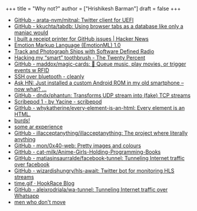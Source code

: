 +++
title = "Why not?"
author = ["Hrishikesh Barman"]
draft = false
+++

-   [GitHub - arata-nvm/mitnal: Twitter client for UEFI](https://github.com/arata-nvm/mitnal)
-   [GitHub - kkuchta/tabdb: Using browser tabs as a database like only a maniac would](https://github.com/kkuchta/tabdb)
-   [I built a receipt printer for GitHub issues | Hacker News](https://news.ycombinator.com/item?id=30803589)
-   [Emotion Markup Language (EmotionML) 1.0](https://www.w3.org/TR/2014/REC-emotionml-20140522/)
-   [Track and Photograph Ships with Software Defined Radio](https://blog.vnaik.com/posts/photographing-ships.html)
-   [Hacking my “smart” toothbrush - The Twenty Percent](https://kuenzi.dev/toothbrush/)
-   [GitHub - maddox/magic-cards: 🎩 Queue music, play movies, or trigger events w RFID](https://github.com/maddox/magic-cards)
-   [SSH over bluetooth - cleanly](https://blog.habets.se/2022/02/SSH-over-Bluetooth-cleanly.html)
-   [Ask HN: Just installed a custom Android ROM in my old smartphone – now what? ...](https://news.ycombinator.com/item?id=35279970)
-   [GitHub - dndx/phantun: Transforms UDP stream into (fake) TCP streams](https://github.com/dndx/phantun)
-   [Scribepod 1 - by Yacine - scribepod](https://scribepod.substack.com/p/scribepod-1?s=35#details)
-   [GitHub - whykatherine/every-element-is-an-html: Every element is an HTML.](https://github.com/whykatherine/every-element-is-an-html)
-   [burds!](https://burds.vercel.app/)
-   [some ar experience](https://twitter.com/bsheppee/status/1600067783483691011)
-   [GitHub - illacceptanything/illacceptanything: The project where literally anything](https://github.com/illacceptanything/illacceptanything)
-   [GitHub - mon/0x40-web: Pretty images and colours](https://github.com/mon/0x40-web)
-   [GitHub - cat-milk/Anime-Girls-Holding-Programming-Books](https://github.com/cat-milk/Anime-Girls-Holding-Programming-Books)
-   [GitHub - matiasinsaurralde/facebook-tunnel: Tunneling Internet traffic over facebook](https://github.com/matiasinsaurralde/facebook-tunnel)
-   [GitHub - wizardishungry/hls-await: Twitter bot for monitoring HLS streams](https://github.com/WIZARDISHUNGRY/hls-await)
-   [time.gif · HookRace Blog](https://hookrace.net/blog/time.gif/)
-   [GitHub - aleixrodriala/wa-tunnel: Tunneling Internet traffic over Whatsapp](https://github.com/aleixrodriala/wa-tunnel)
-   [men who don't move](https://caseymm.github.io/men-who-dont-move/)
